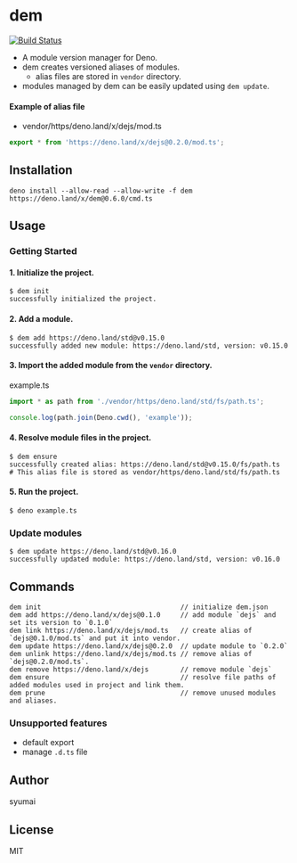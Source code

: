 # dem

[![Build Status](https://github.com/syumai/dem/workflows/test/badge.svg?branch=master)](https://github.com/syumai/dem/actions)

- A module version manager for Deno.
- dem creates versioned aliases of modules.
  - alias files are stored in `vendor` directory.
- modules managed by dem can be easily updated using `dem update`.

#### Example of alias file

- vendor/https/deno.land/x/dejs/mod.ts

```ts
export * from 'https://deno.land/x/dejs@0.2.0/mod.ts';
```

## Installation

```console
deno install --allow-read --allow-write -f dem https://deno.land/x/dem@0.6.0/cmd.ts
```

## Usage

### Getting Started

#### 1. Initialize the project.

```console
$ dem init
successfully initialized the project.
```

#### 2. Add a module.

```console
$ dem add https://deno.land/std@v0.15.0
successfully added new module: https://deno.land/std, version: v0.15.0
```

#### 3. Import the added module from the `vendor` directory.

example.ts

```ts
import * as path from './vendor/https/deno.land/std/fs/path.ts';

console.log(path.join(Deno.cwd(), 'example'));
```

#### 4. Resolve module files in the project.

```console
$ dem ensure
successfully created alias: https://deno.land/std@v0.15.0/fs/path.ts
# This alias file is stored as vendor/https/deno.land/std/fs/path.ts
```

#### 5. Run the project.

```
$ deno example.ts
```

### Update modules

```
$ dem update https://deno.land/std@v0.16.0
successfully updated module: https://deno.land/std, version: v0.16.0
```

## Commands

```console
dem init                                   // initialize dem.json
dem add https://deno.land/x/dejs@0.1.0     // add module `dejs` and set its version to `0.1.0`
dem link https://deno.land/x/dejs/mod.ts   // create alias of `dejs@0.1.0/mod.ts` and put it into vendor.
dem update https://deno.land/x/dejs@0.2.0  // update module to `0.2.0`
dem unlink https://deno.land/x/dejs/mod.ts // remove alias of `dejs@0.2.0/mod.ts`.
dem remove https://deno.land/x/dejs        // remove module `dejs`
dem ensure                                 // resolve file paths of added modules used in project and link them.
dem prune                                  // remove unused modules and aliases.
```

### Unsupported features

- default export
- manage `.d.ts` file

## Author

syumai

## License

MIT

